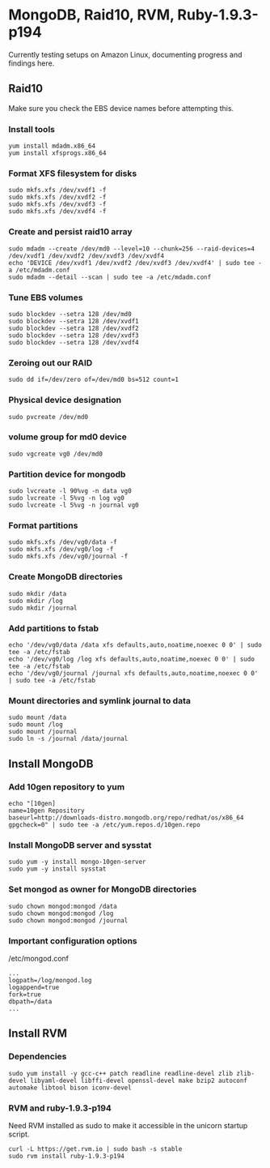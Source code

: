 # MongoDB, Raid10, RVM, Ruby-1.9.3-p194

Currently testing setups on Amazon Linux, documenting progress and findings here.

## Raid10

Make sure you check the EBS device names before attempting this.

### Install tools

    yum install mdadm.x86_64
    yum install xfsprogs.x86_64

### Format XFS filesystem for disks

    sudo mkfs.xfs /dev/xvdf1 -f
    sudo mkfs.xfs /dev/xvdf2 -f
    sudo mkfs.xfs /dev/xvdf3 -f
    sudo mkfs.xfs /dev/xvdf4 -f

### Create and persist raid10 array

    sudo mdadm --create /dev/md0 --level=10 --chunk=256 --raid-devices=4 /dev/xvdf1 /dev/xvdf2 /dev/xvdf3 /dev/xvdf4
    echo 'DEVICE /dev/xvdf1 /dev/xvdf2 /dev/xvdf3 /dev/xvdf4' | sudo tee -a /etc/mdadm.conf
    sudo mdadm --detail --scan | sudo tee -a /etc/mdadm.conf

### Tune EBS volumes

    sudo blockdev --setra 128 /dev/md0
    sudo blockdev --setra 128 /dev/xvdf1
    sudo blockdev --setra 128 /dev/xvdf2
    sudo blockdev --setra 128 /dev/xvdf3
    sudo blockdev --setra 128 /dev/xvdf4

### Zeroing out our RAID

    sudo dd if=/dev/zero of=/dev/md0 bs=512 count=1

### Physical device designation

    sudo pvcreate /dev/md0

### volume group for md0 device

    sudo vgcreate vg0 /dev/md0

### Partition device for mongodb

    sudo lvcreate -l 90%vg -n data vg0
    sudo lvcreate -l 5%vg -n log vg0
    sudo lvcreate -l 5%vg -n journal vg0

### Format partitions

    sudo mkfs.xfs /dev/vg0/data -f
    sudo mkfs.xfs /dev/vg0/log -f
    sudo mkfs.xfs /dev/vg0/journal -f

### Create MongoDB directories

    sudo mkdir /data
    sudo mkdir /log
    sudo mkdir /journal

### Add partitions to fstab

    echo '/dev/vg0/data /data xfs defaults,auto,noatime,noexec 0 0' | sudo tee -a /etc/fstab
    echo '/dev/vg0/log /log xfs defaults,auto,noatime,noexec 0 0' | sudo tee -a /etc/fstab
    echo '/dev/vg0/journal /journal xfs defaults,auto,noatime,noexec 0 0' | sudo tee -a /etc/fstab

### Mount directories and symlink journal to data

    sudo mount /data
    sudo mount /log
    sudo mount /journal
    sudo ln -s /journal /data/journal

## Install MongoDB

### Add 10gen repository to yum

    echo "[10gen]
    name=10gen Repository
    baseurl=http://downloads-distro.mongodb.org/repo/redhat/os/x86_64
    gpgcheck=0" | sudo tee -a /etc/yum.repos.d/10gen.repo

### Install MongoDB server and sysstat

    sudo yum -y install mongo-10gen-server
    sudo yum -y install sysstat

### Set mongod as owner for MongoDB directories

    sudo chown mongod:mongod /data
    sudo chown mongod:mongod /log
    sudo chown mongod:mongod /journal

### Important configuration options

/etc/mongod.conf

    ...
    logpath=/log/mongod.log
    logappend=true
    fork=true
    dbpath=/data
    ...

## Install RVM

### Dependencies

    sudo yum install -y gcc-c++ patch readline readline-devel zlib zlib-devel libyaml-devel libffi-devel openssl-devel make bzip2 autoconf automake libtool bison iconv-devel

### RVM and ruby-1.9.3-p194

Need RVM installed as sudo to make it accessible in the unicorn startup script.

    curl -L https://get.rvm.io | sudo bash -s stable
    sudo rvm install ruby-1.9.3-p194
